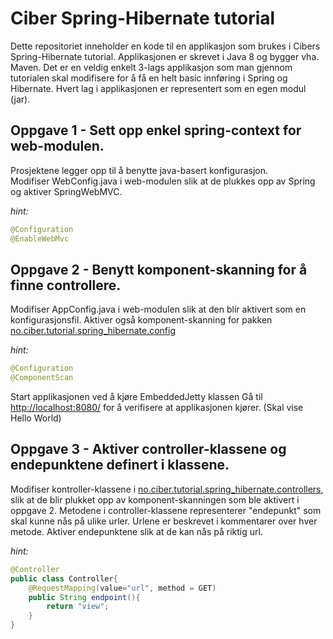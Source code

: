 Ciber Spring-Hibernate tutorial
===============================

Dette repositoriet inneholder en kode til en applikasjon som brukes i Cibers Spring-Hibernate tutorial.
Applikasjonen er skrevet i Java 8 og bygger vha. Maven. Det er en veldig enkelt 3-lags applikasjon 
som man gjennom tutorialen skal modifisere for å få en helt basic innføring i Spring og Hibernate.
Hvert lag i applikasjonen er representert som en egen modul (jar).

Oppgave 1 - Sett opp enkel spring-context for web-modulen.
----------------------------------------------------------
Prosjektene legger opp til å benytte java-basert konfigurasjon.  
Modifiser WebConfig.java i web-modulen slik at de plukkes opp av Spring og aktiver SpringWebMVC.

*hint:*
``` java
@Configuration  
@EnableWebMvc  
```

Oppgave 2 - Benytt komponent-skanning for å finne controllere.
--------------------------------------------------------------
Modifiser AppConfig.java i web-modulen slik at den blir aktivert som en konfigurasjonsfil. 
Aktiver også komponent-skanning for pakken [no.ciber.tutorial.spring_hibernate.config](https://github.com/peteabre/spring-hibernate-tutorial/tree/master/web/src/main/java/no/ciber/tutorial/spring_hibernate/config)

*hint:*
``` java
@Configuration  
@ComponentScan  
```
Start applikasjonen ved å kjøre EmbeddedJetty klassen
Gå til [http://localhost:8080/](http://localhost:8080/) for å verifisere at applikasjonen kjører. (Skal vise Hello World)

Oppgave 3 - Aktiver controller-klassene og endepunktene definert i klassene.
----------------------------------------------------------------------------
Modifiser kontroller-klassene i [no.ciber.tutorial.spring_hibernate.controllers](), 
slik at de blir plukket opp av komponent-skanningen som ble aktivert i oppgave 2.
Metodene i controller-klassene representerer "endepunkt" som skal kunne nås på ulike urler. 
Urlene er beskrevet i kommentarer over hver metode. Aktiver endepunktene slik at de kan nås på riktig url.

*hint:*
``` java
@Controller
public class Controller{
    @RequestMapping(value="url", method = GET)
    public String endpoint(){
        return "view";
    }
}  
```


